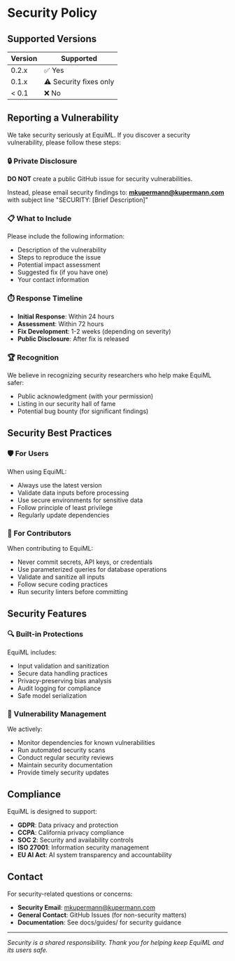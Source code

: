 # Security Policy

## Supported Versions

| Version | Supported          |
| ------- | ------------------ |
| 0.2.x   | ✅ Yes            |
| 0.1.x   | ⚠️ Security fixes only |
| < 0.1   | ❌ No             |

## Reporting a Vulnerability

We take security seriously at EquiML. If you discover a security vulnerability, please follow these steps:

### 🔒 Private Disclosure

**DO NOT** create a public GitHub issue for security vulnerabilities.

Instead, please email security findings to:
**mkupermann@kupermann.com** with subject line "SECURITY: [Brief Description]"

### 📋 What to Include

Please include the following information:
- Description of the vulnerability
- Steps to reproduce the issue
- Potential impact assessment
- Suggested fix (if you have one)
- Your contact information

### ⏱️ Response Timeline

- **Initial Response**: Within 24 hours
- **Assessment**: Within 72 hours
- **Fix Development**: 1-2 weeks (depending on severity)
- **Public Disclosure**: After fix is released

### 🏆 Recognition

We believe in recognizing security researchers who help make EquiML safer:
- Public acknowledgment (with your permission)
- Listing in our security hall of fame
- Potential bug bounty (for significant findings)

## Security Best Practices

### 🛡️ For Users

When using EquiML:
- Always use the latest version
- Validate data inputs before processing
- Use secure environments for sensitive data
- Follow principle of least privilege
- Regularly update dependencies

### 🔐 For Contributors

When contributing to EquiML:
- Never commit secrets, API keys, or credentials
- Use parameterized queries for database operations
- Validate and sanitize all inputs
- Follow secure coding practices
- Run security linters before committing

## Security Features

### 🔍 Built-in Protections

EquiML includes:
- Input validation and sanitization
- Secure data handling practices
- Privacy-preserving bias analysis
- Audit logging for compliance
- Safe model serialization

### 🚨 Vulnerability Management

We actively:
- Monitor dependencies for known vulnerabilities
- Run automated security scans
- Conduct regular security reviews
- Maintain security documentation
- Provide timely security updates

## Compliance

EquiML is designed to support:
- **GDPR**: Data privacy and protection
- **CCPA**: California privacy compliance
- **SOC 2**: Security and availability controls
- **ISO 27001**: Information security management
- **EU AI Act**: AI system transparency and accountability

## Contact

For security-related questions or concerns:
- **Security Email**: mkupermann@kupermann.com
- **General Contact**: GitHub Issues (for non-security matters)
- **Documentation**: See docs/guides/ for security guidance

---

*Security is a shared responsibility. Thank you for helping keep EquiML and its users safe.*